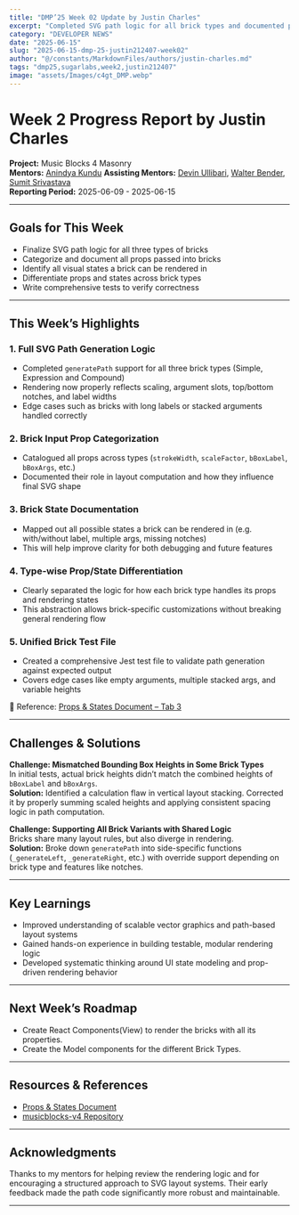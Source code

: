 ```yaml
---
title: "DMP’25 Week 02 Update by Justin Charles"
excerpt: "Completed SVG path logic for all brick types and documented props and rendering states"
category: "DEVELOPER NEWS"
date: "2025-06-15"
slug: "2025-06-15-dmp-25-justin212407-week02"
author: "@/constants/MarkdownFiles/authors/justin-charles.md"
tags: "dmp25,sugarlabs,week2,justin212407"
image: "assets/Images/c4gt_DMP.webp"
---
```


<!-- markdownlint-disable -->

# Week 2 Progress Report by Justin Charles

**Project:** Music Blocks 4 Masonry  
**Mentors:** [Anindya Kundu](https://github.com/meganindya/) 
**Assisting Mentors:** [Devin Ullibari](https://github.com/pikurasa/), [Walter Bender](https://github.com/walterbender), [Sumit Srivastava](https://github.com/sum2it)   
**Reporting Period:** 2025-06-09 - 2025-06-15  

---


## Goals for This Week

- Finalize SVG path logic for all three types of bricks  
- Categorize and document all props passed into bricks  
- Identify all visual states a brick can be rendered in  
- Differentiate props and states across brick types  
- Write comprehensive tests to verify correctness

---

## This Week’s Highlights

### 1. Full SVG Path Generation Logic

- Completed `generatePath` support for all three brick types (Simple, Expression and Compound)  
- Rendering now properly reflects scaling, argument slots, top/bottom notches, and label widths  
- Edge cases such as bricks with long labels or stacked arguments handled correctly

### 2. Brick Input Prop Categorization

- Catalogued all props across types (`strokeWidth`, `scaleFactor`, `bBoxLabel`, `bBoxArgs`, etc.)  
- Documented their role in layout computation and how they influence final SVG shape

### 3. Brick State Documentation

- Mapped out all possible states a brick can be rendered in (e.g. with/without label, multiple args, missing notches)  
- This will help improve clarity for both debugging and future features

### 4. Type-wise Prop/State Differentiation

- Clearly separated the logic for how each brick type handles its props and rendering states  
- This abstraction allows brick-specific customizations without breaking general rendering flow

### 5. Unified Brick Test File

- Created a comprehensive Jest test file to validate path generation against expected output  
- Covers edge cases like empty arguments, multiple stacked args, and variable heights

📄 Reference: [Props & States Document – Tab 3](https://docs.google.com/document/d/1C0t4iSze2eDEv6lWbloK3MnvJgAa6HvmXmk2sQ0lCZs/edit?tab=t.99d6uc7vheda)

---

## Challenges & Solutions

**Challenge: Mismatched Bounding Box Heights in Some Brick Types**  
In initial tests, actual brick heights didn’t match the combined heights of `bBoxLabel` and `bBoxArgs`.  
**Solution:** Identified a calculation flaw in vertical layout stacking. Corrected it by properly summing scaled heights and applying consistent spacing logic in path computation.

**Challenge: Supporting All Brick Variants with Shared Logic**  
Bricks share many layout rules, but also diverge in rendering.  
**Solution:** Broke down `generatePath` into side-specific functions (`_generateLeft`, `_generateRight`, etc.) with override support depending on brick type and features like notches.

---

## Key Learnings

- Improved understanding of scalable vector graphics and path-based layout systems  
- Gained hands-on experience in building testable, modular rendering logic  
- Developed systematic thinking around UI state modeling and prop-driven rendering behavior  

---

## Next Week’s Roadmap

- Create React Components(View) to render the bricks with all its properties.
- Create the Model components for the different Brick Types.

---

## Resources & References

- [Props & States Document](https://docs.google.com/document/d/1C0t4iSze2eDEv6lWbloK3MnvJgAa6HvmXmk2sQ0lCZs/edit?tab=t.99d6uc7vheda)  
- [musicblocks-v4 Repository](https://github.com/sugarlabs/musicblocks-v4)  

---

## Acknowledgments

Thanks to my mentors for helping review the rendering logic and for encouraging a structured approach to SVG layout systems. Their early feedback made the path code significantly more robust and maintainable.

---
